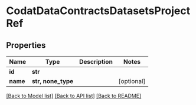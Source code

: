 # CodatDataContractsDatasetsProjectRef


## Properties
Name | Type | Description | Notes
------------ | ------------- | ------------- | -------------
**id** | **str** |  | 
**name** | **str, none_type** |  | [optional] 

[[Back to Model list]](../README.md#documentation-for-models) [[Back to API list]](../README.md#documentation-for-api-endpoints) [[Back to README]](../README.md)


